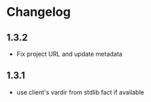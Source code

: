 # Changelog

## 1.3.2
* Fix project URL and update metadata

## 1.3.1
* use client's vardir from stdlib fact if available
